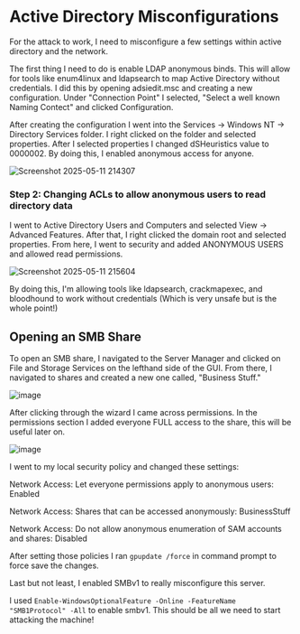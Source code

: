 # Active Directory Misconfigurations

For the attack to work, I need to misconfigure a few settings within active directory and the network. 

The first thing I need to do is enable LDAP anonymous binds. This will allow for tools like enum4linux and ldapsearch to map Active Directory without credentials. I did this by opening adsiedit.msc and creating a new configuration. Under "Connection Point" I selected, "Select a well known Naming Contect" and clicked Configuration. 


After creating the configuration I went into the Services -> Windows NT -> Directory Services folder. I right clicked on the folder and selected properties. After I selected properties I changed dSHeuristics value to 0000002. By doing this, I enabled anonymous access for anyone. 

![Screenshot 2025-05-11 214307](https://github.com/user-attachments/assets/fddddb34-d0c1-4e03-b3d4-fefd6cf9dbd3)


### Step 2: Changing ACLs to allow anonymous users to read directory data

I went to Active Directory Users and Computers and selected View -> Advanced Features. After that, I right clicked the domain root and selected properties. From here, I went to security and added ANONYMOUS USERS and allowed read permissions.

![Screenshot 2025-05-11 215604](https://github.com/user-attachments/assets/7d3f78d3-881a-4984-85f6-299aa59de2ba)

By doing this, I'm allowing tools like ldapsearch, crackmapexec, and bloodhound to work without credentials (Which is very unsafe but is the whole point!)

## Opening an SMB Share

To open an SMB share, I navigated to the Server Manager and clicked on File and Storage Services on the lefthand side of the GUI. From there, I navigated to shares and created a new one called, "Business Stuff."

![image](https://github.com/user-attachments/assets/22374ba4-db55-4b6a-874e-f1719a4be9de)

After clicking through the wizard I came across permissions. In the permissions section I added everyone FULL access to the share, this will be useful later on.

![image](https://github.com/user-attachments/assets/4515f5fd-82a9-43d7-a102-d641cbe2a9fb)


I went to my local security policy and changed these settings: 

Network Access: Let everyone permissions apply to anonymous users: Enabled

Network Access: Shares that can be accessed anonymously: BusinessStuff

Network Access: Do not allow anonymous enumeration of SAM accounts and shares: Disabled

After setting those policies I ran `gpupdate /force` in command prompt to force save the changes.

Last but not least, I enabled SMBv1 to really misconfigure this server.

I used  `Enable-WindowsOptionalFeature -Online -FeatureName "SMB1Protocol" -All` to enable smbv1. This should be all we need to start attacking the machine!

